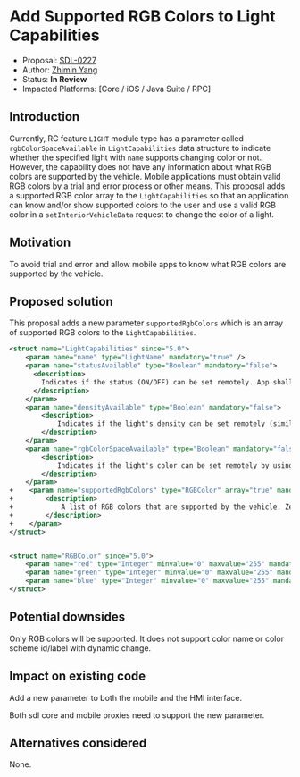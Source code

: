 # Add Supported RGB Colors to Light Capabilities

* Proposal: [SDL-0227](0227-add-supported-rgb-colors.md)
* Author: [Zhimin Yang](https://github.com/yang1070)
* Status: **In Review**
* Impacted Platforms: [Core / iOS / Java Suite / RPC]

## Introduction

Currently, RC feature `LIGHT` module type has a parameter called `rgbColorSpaceAvailable` in `LightCapabilities` data structure to indicate whether the specified light with `name` supports changing color or not. However, the capability does not have any information about what RGB colors are supported by the vehicle. Mobile applications must obtain valid RGB colors by a trial and error process or other means. This proposal adds a supported RGB color array to the `LightCapabilities` so that an application can know and/or show supported colors to the user and use a valid RGB color in a `setInteriorVehicleData` request to change the color of a light.

## Motivation

To avoid trial and error and allow mobile apps to know what RGB colors are supported by the vehicle.

## Proposed solution

This proposal adds a new parameter `supportedRgbColors` which is an array of supported RGB colors to the `LightCapabilities`.

```xml
<struct name="LightCapabilities" since="5.0">
    <param name="name" type="LightName" mandatory="true" />
    <param name="statusAvailable" type="Boolean" mandatory="false">
      <description>
        Indicates if the status (ON/OFF) can be set remotely. App shall not use read-only values (RAMP_UP/RAMP_DOWN/UNKNOWN/INVALID) in a setInteriorVehicleData request.
      </description>
    </param>
    <param name="densityAvailable" type="Boolean" mandatory="false">
        <description>
            Indicates if the light's density can be set remotely (similar to a dimmer).
        </description>
    </param>
    <param name="rgbColorSpaceAvailable" type="Boolean" mandatory="false">
        <description>
            Indicates if the light's color can be set remotely by using the RGB color space.
        </description>
    </param>
+    <param name="supportedRgbColors" type="RGBColor" array="true" mandatory="false" since="5.x">
+        <description>
+            A list of RGB colors that are supported by the vehicle. Zero length array means support all possible combinations.
+        </description>
+    </param>
</struct>


<struct name="RGBColor" since="5.0">
    <param name="red" type="Integer" minvalue="0" maxvalue="255" mandatory="true" />
    <param name="green" type="Integer" minvalue="0" maxvalue="255" mandatory="true" />
    <param name="blue" type="Integer" minvalue="0" maxvalue="255" mandatory="true" />
</struct>
```

## Potential downsides

Only RGB colors will be supported. It does not support color name or color scheme id/label with dynamic change.

## Impact on existing code

Add a new parameter to both the mobile and the HMI interface.

Both sdl core and mobile proxies need to support the new parameter.

## Alternatives considered

None.

